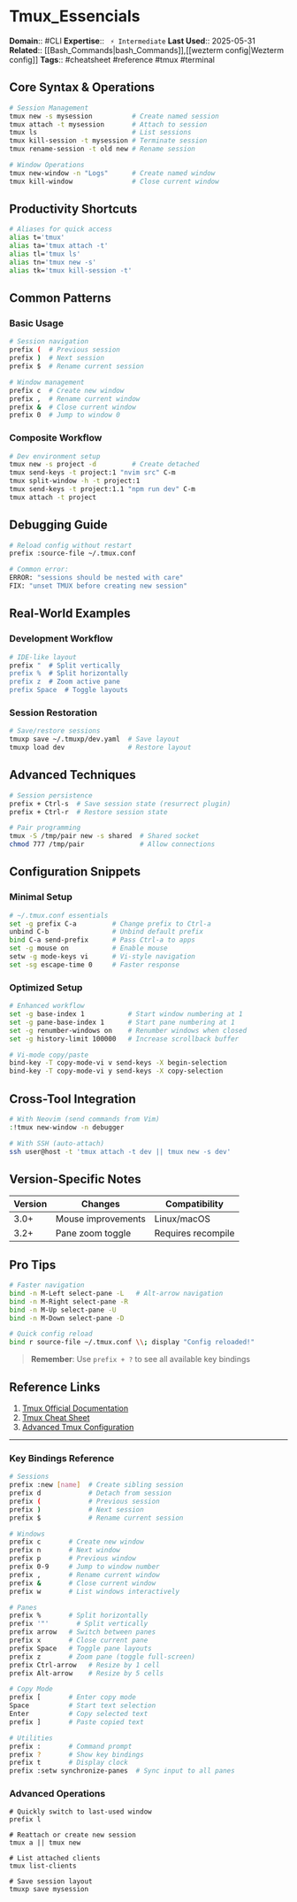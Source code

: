 # Tmux_Essencials

**Domain**:: #CLI
**Expertise**:: ` ⚡️ Intermediate`
**Last Used**:: 2025-05-31
**Related**:: [[Bash_Commands|bash_Commands]],[[wezterm config|Wezterm config]]
**Tags**:: #cheatsheet #reference #tmux #terminal

## Core Syntax & Operations

```bash
# Session Management
tmux new -s mysession          # Create named session
tmux attach -t mysession       # Attach to session
tmux ls                        # List sessions
tmux kill-session -t mysession # Terminate session
tmux rename-session -t old new # Rename session

# Window Operations
tmux new-window -n "Logs"      # Create named window
tmux kill-window               # Close current window
```

## Productivity Shortcuts

```bash
# Aliases for quick access
alias t='tmux'
alias ta='tmux attach -t'
alias tl='tmux ls'
alias tn='tmux new -s'
alias tk='tmux kill-session -t'
```

## Common Patterns

### Basic Usage

```bash
# Session navigation
prefix (  # Previous session
prefix )  # Next session
prefix $  # Rename current session

# Window management
prefix c  # Create new window
prefix ,  # Rename current window
prefix &  # Close current window
prefix 0  # Jump to window 0
```

### Composite Workflow

```bash
# Dev environment setup
tmux new -s project -d         # Create detached
tmux send-keys -t project:1 "nvim src" C-m
tmux split-window -h -t project:1
tmux send-keys -t project:1.1 "npm run dev" C-m
tmux attach -t project
```

## Debugging Guide

```bash
# Reload config without restart
prefix :source-file ~/.tmux.conf

# Common error:
ERROR: "sessions should be nested with care"
FIX: "unset TMUX before creating new session"
```

## Real-World Examples

### Development Workflow

```bash
# IDE-like layout
prefix "  # Split vertically
prefix %  # Split horizontally
prefix z  # Zoom active pane
prefix Space  # Toggle layouts
```

### Session Restoration

```bash
# Save/restore sessions
tmuxp save ~/.tmuxp/dev.yaml  # Save layout
tmuxp load dev                # Restore layout
```

## Advanced Techniques

```bash
# Session persistence
prefix + Ctrl-s  # Save session state (resurrect plugin)
prefix + Ctrl-r  # Restore session state

# Pair programming
tmux -S /tmp/pair new -s shared  # Shared socket
chmod 777 /tmp/pair              # Allow connections
```

## Configuration Snippets

### Minimal Setup

```bash
# ~/.tmux.conf essentials
set -g prefix C-a         # Change prefix to Ctrl-a
unbind C-b                # Unbind default prefix
bind C-a send-prefix      # Pass Ctrl-a to apps
set -g mouse on           # Enable mouse
setw -g mode-keys vi      # Vi-style navigation
set -sg escape-time 0     # Faster response
```

### Optimized Setup

```bash
# Enhanced workflow
set -g base-index 1           # Start window numbering at 1
set -g pane-base-index 1      # Start pane numbering at 1
set -g renumber-windows on    # Renumber windows when closed
set -g history-limit 100000   # Increase scrollback buffer

# Vi-mode copy/paste
bind-key -T copy-mode-vi v send-keys -X begin-selection
bind-key -T copy-mode-vi y send-keys -X copy-selection
```

## Cross-Tool Integration

```bash
# With Neovim (send commands from Vim)
:!tmux new-window -n debugger

# With SSH (auto-attach)
ssh user@host -t 'tmux attach -t dev || tmux new -s dev'
```

## Version-Specific Notes

| Version | Changes            | Compatibility      |
| ------- | ------------------ | ------------------ |
| 3.0+    | Mouse improvements | Linux/macOS        |
| 3.2+    | Pane zoom toggle   | Requires recompile |

## Pro Tips

```bash
# Faster navigation
bind -n M-Left select-pane -L   # Alt-arrow navigation
bind -n M-Right select-pane -R
bind -n M-Up select-pane -U
bind -n M-Down select-pane -D

# Quick config reload
bind r source-file ~/.tmux.conf \\; display "Config reloaded!"
```

> **Remember**: Use `prefix + ?` to see all available key bindings

## Reference Links

1. [Tmux Official Documentation](https://man7.org/linux/man-pages/man1/tmux.1.html)
2. [Tmux Cheat Sheet](https://tmuxcheatsheet.com/)
3. [Advanced Tmux Configuration](https://github.com/gpakosz/.tmux)

---

### Key Bindings Reference

```bash
# Sessions
prefix :new [name]  # Create sibling session
prefix d            # Detach from session
prefix (            # Previous session
prefix )            # Next session
prefix $            # Rename current session

# Windows
prefix c       # Create new window
prefix n       # Next window
prefix p       # Previous window
prefix 0-9     # Jump to window number
prefix ,       # Rename current window
prefix &       # Close current window
prefix w       # List windows interactively
```

```bash
# Panes
prefix %       # Split horizontally
prefix '"'       # Split vertically
prefix arrow   # Switch between panes
prefix x       # Close current pane
prefix Space   # Toggle pane layouts
prefix z       # Zoom pane (toggle full-screen)
prefix Ctrl-arrow   # Resize by 1 cell
prefix Alt-arrow    # Resize by 5 cells

# Copy Mode
prefix [       # Enter copy mode
Space          # Start text selection
Enter          # Copy selected text
prefix ]       # Paste copied text

# Utilities
prefix :       # Command prompt
prefix ?       # Show key bindings
prefix t       # Display clock
prefix :setw synchronize-panes  # Sync input to all panes
```

### Advanced Operations

```
# Quickly switch to last-used window
prefix l

# Reattach or create new session
tmux a || tmux new

# List attached clients
tmux list-clients

# Save session layout
tmuxp save mysession
```
